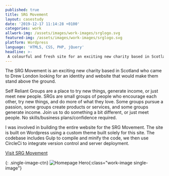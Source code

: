 ```yaml
---
published: true
title: SRG Movement
layout: casestudy
date: '2019-12-17 11:14:28 +0100'
categories: work
allwork-img: /assets/images/work-images/srglogo.svg
featured-img: /assets/images/work-images/srglogo.svg
platform: Wordpress
language: 'HTML5, CSS, PHP, jQuery'
headline: >-
 A colourful and fresh site for an exciting new charity based in Scotland.
---
```

The SRG Movement is an exciting new charity based in Scotland who came to Drew London looking for an identity and website that would make them stand above the ground.

Self Reliant Groups are a place to try new things, generate income, or just meet new people. SRGs are small groups of people who encourage each other, try new things, and do more of what they love. Some groups pursue a passion, some groups create products or services, and some groups generate income. Join us to do something a bit different, or just meet people. No skills/business plans/confidence required.

I was involved in building the entire website for the SRG Movement. The site is built on Wordpress using a custom theme built solely for this site. The codebase includes Gulp to compile and minify the code, we then use CircleCi to integrate version control and server deployment.

[Visit SRG Movement](https://srgmovement.com/)

{: .single-image-ctn}
![Homepage Hero](/assets/images/work-images/srg1.png){:class="work-image single-image"}

